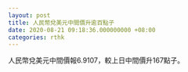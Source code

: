 ```yaml
---
layout: post
title: 人民幣兌美元中間價升逾百點子
date: 2020-08-21 09:18:36.000000000 +08:00
categories: rthk
---
```


人民幣兌美元中間價報6.9107，較上日中間價升167點子。
